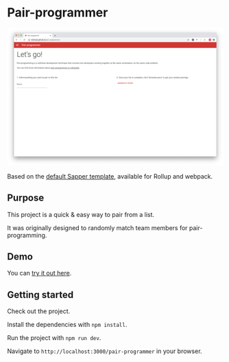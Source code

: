 # Pair-programmer

![Screenshot](./docs/screenshot.png)

Based on the [default Sapper template](https://github.com/sveltejs/sapper-template), available for Rollup and webpack.

## Purpose

This project is a quick & easy way to pair from a list.

It was originally designed to randomly match team members for pair-programming.

## Demo

You can [try it out here](https://nickheal.github.io/pair-programmer/).

## Getting started

Check out the project.

Install the dependencies with `npm install`.

Run the project with `npm run dev`.

Navigate to `http://localhost:3000/pair-programmer` in your browser.
